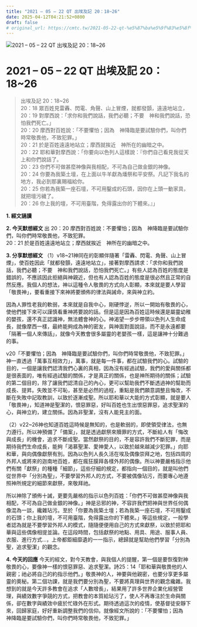 ```yaml
---
title: "2021 – 05 – 22 QT 出埃及記 20：18~26"
date: 2025-04-12T04:21:52+0800
draft: false
# original_url: https://cmtc.tw/2021-05-22-qt-%e5%87%ba%e5%9f%83%e5%8f%8a%e8%a8%98-20%ef%bc%9a1826
---
```


![2021 – 05 – 22 QT 出埃及記 20：18\~26](/images/qt.jpg   "2021 – 05 – 22 QT 出埃及記 20：18\~26")

# 2021 – 05 – 22 QT 出埃及記 20：18\~26

> 出埃及記 20：18\~26  
> 20：18 眾百姓見雷轟、閃電、角聲、山上冒煙，就都發顫，遠遠地站立，  
> 20：19 對摩西說：「求你和我們說話，我們必聽；不要　神和我們說話，恐怕我們死亡。」  
> 20：20 摩西對百姓說：「不要懼怕；因為　神降臨是要試驗你們，叫你們時常敬畏他，不致犯罪。」  
> 20：21 於是百姓遠遠地站立；摩西就挨近　神所在的幽暗之中。  
> 20：22 耶和華對摩西說：「你要向以色列人這樣說：『你們自己看見我從天上和你們說話了。  
> 20：23 你們不可做甚麼神像與我相配，不可為自己做金銀的神像。  
> 20：24 你要為我築土壇，在上面以牛羊獻為燔祭和平安祭。凡記下我名的地方，我必到那裏賜福給你。  
> 20：25 你若為我築一座石壇，不可用鑿成的石頭，因你在上頭一動家具，就把壇污穢了。  
> 20：26 你上我的壇，不可用臺階，免得露出你的下體來。』」

**1. 經文誦讀**

**2.  今天默想經文**
出 20：20 摩西對百姓說：不要懼怕；因為　神降臨是要試驗你們，叫你們時常敬畏他，不致犯罪。  
20：21 於是百姓遠遠地站立；摩西就挨近　神所在的幽暗之中。

**3. 分享默想經文**
（1）v18\~21神同在的彰顯伴隨著「雷轟、閃電、角聲、山上冒煙」，使百姓因此「就都發顫，遠遠地站立」，接著對摩西請求：「求你和我們說話，我們必聽；不要　神和我們說話，恐怕我們死亡。」有些人認為百姓的態度是錯誤的，不應該因此拒絕與神親近，但也有人認為百姓的態度是很必然且正常的自然反應。我個人的想法，神以這種令人敬畏的方式向人彰顯，本來就是要人學習「敬畏神」，要看重接下來神將要頒佈的律法與誡命，來與神立約。

因為人罪性老我的軟弱，本來就是自我中心，剛硬悖逆，所以一開始有敬畏的心，使他們接下來可以謹慎看重神將要說的話。但是這是因為百姓這時候還是屬靈幼稚的嬰孩，還不真正認識神，無法體會神的心。神渴望一步步帶領以色列人生命成長，就像摩西一樣，最終能夠成為神的密友，與神面對面說話，而不是永遠都要「隔著一個人來傳話」，就像今天教會很多屬靈的老嬰孩一樣，這是讓神十分難過的事。

v20「不要懼怕；因為　神降臨是要試驗你們，叫你們時常敬畏他，不致犯罪。」神一直透過「萬事互相效力」，萬事，就是每一件事，都在試驗我們的心。試驗的目的，一個是讓我們認清我們心裏的真相，因為沒有經過試驗，我們的愛與關係都是很表面的，唯有經過試驗的關係，才是真正的關係，也是神所期待的關係；試驗的第二個目的，除了讓我們認清自己的內心，更可以幫助我們不斷透過神的幫助而成長、提昇。失敗並不可恥，甚至是必然的過程，重點是我們願意調整且悔改，不斷在失敗中記取教訓，以致於逐漸成聖。所以耶和華以大能的方式彰顯，就是要人「敬畏神」，知道神是聖潔的，恨惡罪惡，好叫百姓也生出恨惡罪惡，追求聖潔的心，與神立約，建立關係。因為非聖潔，沒有人能見主的面。

（2）v22\~26神也知道百姓這時候是無知的，也是軟弱的，即使領受律法，也無力遵行。所以神預備了「備案」，就是透過獻祭來贖罪的方式，不斷給人有「悔改與成長」的機會，追求不斷成聖。當然獻祭的目的，不是容許我們不斷犯罪，而是期待我們生命成長，能夠「渴慕聖潔、愛神愛人，以致於越來越減少犯罪。」向耶和華，與向偶像獻祭有別。因為以色列人長久活在埃及偶像崇拜之地，包括四周的外邦人或將來的迦南地百姓，都在瘋狂膜拜各樣外邦的偶像。所以神要嚴格指示他們有關「獻祭」的種種「細節」，這些仔細的規定，都指向一個目的，就是叫他們從世界中「分別為聖」，不要學習外邦人的方式，不要被偶像玷污，而要專心地遵照神所規定的細節來獻祭，來敬拜祂。

所以神除了頒佈十誡，更要先嚴格的指示以色列百姓：「你們不可做甚麼神像與我相配，不可為自己做金銀的神像。」神是忌邪的神，不容許我們把神與世界任何偶像混為一談，纔雜玷污。至於「你要為我築土壇；若為我築一座石壇，不可用鑿成的石頭；你上我的壇，不可用臺階，免得露出你的下體來。」等這些規定，一般學者認為就是不要學習外邦人的模式，隨隨便便用自己的方式來獻祭，以致於把耶和華與這些偶像相提並論。在這段時間，包括獻祭的地點、用具、用途、服事人員、衣服、進行方式…，上帝都鉅細靡遺的一一指示，總歸就是幫助他們學習「分別為聖，追求聖潔」的觀念。

**4. 今天的回應**
今天的經文，對今天教會，與我個人的提醒，第一個是要恢復對神敬畏的心，要像神一樣的恨惡罪惡、追求聖潔。詩25：14「耶和華與敬畏他的人親密；祂必將自己的約指示他們。」敬畏神的人，神要與他親密，也要分享更多屬靈的奧秘。第二個功課，就是我們要分別為聖，不要將真理與世界的觀念纔雜。我想到的就是今天許多教會在追求「人數增長」，結果用了許多世界企業化經營管理，與績效數字爭競的方式，把教會的本質給玷污了，使人不再專注於生命與關係，卻在數字與績效中疲於忙碌外在形式。期待透過這次的疫情，使基督徒安靜下來，回歸家庭，好好重新調整我們的信仰。就像經文所說的：「不要懼怕；因為　神降臨是要試驗你們，叫你們時常敬畏他，不致犯罪。」
